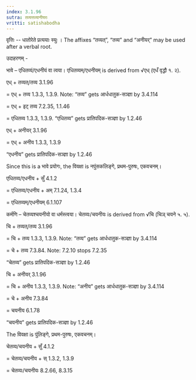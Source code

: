 ```yaml
---
index: 3.1.96
sutra: तव्यत्तव्यानीयरः
vritti: satishabodha
---
```






वृत्तिः -- धातोरेते प्रत्ययाः स्युः । The affixes “तव्यत्”, “तव्य” and “अनीयर्” may be used after a verbal root.


उदाहरणम् -


भावे – एधितव्यं/एधनीयं वा त्वया। एधितव्यम्/एधनीयम् is derived from √एध् (एधँ वृद्धौ १. २).


एध् + तव्यत्/तव्य 3.1.96

= एध् + तव्य 1.3.3, 1.3.9. Note: “तव्य” gets आर्धधातुक-सञ्ज्ञा by 3.4.114

= एध् + इट् तव्य 7.2.35, 1.1.46

= एधितव्य 1.3.3, 1.3.9. “एधितव्य” gets प्रातिपदिक-सञ्ज्ञा by 1.2.46


एध् + अनीयर् 3.1.96

= एध् + अनीय 1.3.3, 1.3.9

“एधनीय” gets प्रातिपदिक-सञ्ज्ञा by 1.2.46


Since this is a भावे प्रयोगः, the विवक्षा is नपुंसकलिङ्गे, प्रथम-पुरुषः, एकवचनम्।

एधितव्य/एधनीय + सुँ 4.1.2

= एधितव्य/एधनीय + अम् 7.1.24, 1.3.4

= एधितव्यम्/एधनीयम् 6.1.107


कर्मणि – चेतव्यश्चयनीयो वा धर्मस्त्वया। चेतव्यः/चयनीयः is derived from √चि (चिञ् चयने ५. ५).


चि + तव्यत्/तव्य 3.1.96

= चि + तव्य 1.3.3, 1.3.9. Note: “तव्य” gets आर्धधातुक-सञ्ज्ञा by 3.4.114

= चे + तव्य 7.3.84. Note: 7.2.10 stops 7.2.35

“चेतव्य” gets प्रातिपदिक-सञ्ज्ञा by 1.2.46


चि + अनीयर् 3.1.96

= चि + अनीय 1.3.3, 1.3.9. Note: “अनीय” gets आर्धधातुक-सञ्ज्ञा by 3.4.114

= चे + अनीय 7.3.84

= चयनीय 6.1.78

“चयनीय” gets प्रातिपदिक-सञ्ज्ञा by 1.2.46


The विवक्षा is पुंलिङ्गे, प्रथम-पुरुषः, एकवचनम्।

चेतव्य/चयनीय + सुँ 4.1.2

= चेतव्य/चयनीय + स् 1.3.2, 1.3.9

= चेतव्यः/चयनीयः 8.2.66, 8.3.15


